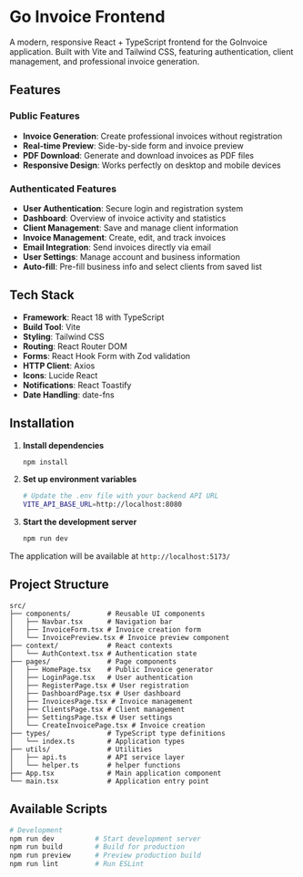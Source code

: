 # Go Invoice Frontend

A modern, responsive React + TypeScript frontend for the GoInvoice application. Built with Vite and Tailwind CSS, featuring authentication, client management, and professional invoice generation.

## Features

### Public Features

- **Invoice Generation**: Create professional invoices without registration
- **Real-time Preview**: Side-by-side form and invoice preview
- **PDF Download**: Generate and download invoices as PDF files
- **Responsive Design**: Works perfectly on desktop and mobile devices

### Authenticated Features

- **User Authentication**: Secure login and registration system
- **Dashboard**: Overview of invoice activity and statistics
- **Client Management**: Save and manage client information
- **Invoice Management**: Create, edit, and track invoices
- **Email Integration**: Send invoices directly via email
- **User Settings**: Manage account and business information
- **Auto-fill**: Pre-fill business info and select clients from saved list

## Tech Stack

- **Framework**: React 18 with TypeScript
- **Build Tool**: Vite
- **Styling**: Tailwind CSS
- **Routing**: React Router DOM
- **Forms**: React Hook Form with Zod validation
- **HTTP Client**: Axios
- **Icons**: Lucide React
- **Notifications**: React Toastify
- **Date Handling**: date-fns

## Installation

1. **Install dependencies**

   ```bash
   npm install
   ```

2. **Set up environment variables**

   ```bash
   # Update the .env file with your backend API URL
   VITE_API_BASE_URL=http://localhost:8080
   ```

3. **Start the development server**
   ```bash
   npm run dev
   ```

The application will be available at `http://localhost:5173/`

## Project Structure

```
src/
├── components/         # Reusable UI components
│   ├── Navbar.tsx      # Navigation bar
│   ├── InvoiceForm.tsx # Invoice creation form
│   └── InvoicePreview.tsx # Invoice preview component
├── context/            # React contexts
│   └── AuthContext.tsx # Authentication state
├── pages/              # Page components
│   ├── HomePage.tsx    # Public Invoice generator
│   ├── LoginPage.tsx   # User authentication
│   ├── RegisterPage.tsx # User registration
│   ├── DashboardPage.tsx # User dashboard
│   ├── InvoicesPage.tsx # Invoice management
│   ├── ClientsPage.tsx # Client management
│   ├── SettingsPage.tsx # User settings
│   └── CreateInvoicePage.tsx # Invoice creation
├── types/              # TypeScript type definitions
│   └── index.ts        # Application types
├── utils/              # Utilities
│   ├── api.ts          # API service layer
│   └── helper.ts       # helper functions
├── App.tsx             # Main application component
└── main.tsx            # Application entry point
```

## Available Scripts

```bash
# Development
npm run dev          # Start development server
npm run build        # Build for production
npm run preview      # Preview production build
npm run lint         # Run ESLint
```
